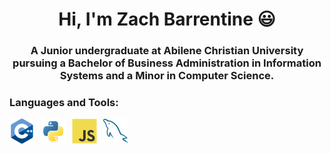 <h1 align="center">Hi, I'm Zach Barrentine 😃</h1>
<h3 align="center">A Junior undergraduate at Abilene Christian University pursuing a Bachelor of Business Administration in Information Systems and a Minor in Computer Science. </h3>

<h3 align="left">Languages and Tools:</h3>
<p align="left" style="display: flex; gap: 10px; align-items: center; flex-wrap: wrap;">

  <a href="https://www.w3schools.com/cpp/" target="_blank" rel="noreferrer" style="text-decoration: none;">
    <img src="https://raw.githubusercontent.com/devicons/devicon/master/icons/cplusplus/cplusplus-original.svg" alt="CPlusPlus" width="40" height="40" style="vertical-align: middle; display: block;">
  </a>

  <a href="https://www.python.org" target="_blank" rel="noreferrer" style="text-decoration: none;">
    <img src="https://raw.githubusercontent.com/devicons/devicon/master/icons/python/python-original.svg" alt="Python" width="40" height="40" style="vertical-align: middle; display: block;">
  </a>

  <a href="https://developer.mozilla.org/en-US/docs/Web/JavaScript" target="_blank" rel="noreferrer" style="text-decoration: none;">
    <img src="https://raw.githubusercontent.com/devicons/devicon/master/icons/javascript/javascript-original.svg" alt="JavaScript" width="40" height="40" style="vertical-align: middle; display: block;">
  </a>

  <a href="https://www.mysql.com/" target="_blank" rel="noreferrer" style="text-decoration: none;">
    <img src="https://raw.githubusercontent.com/devicons/devicon/master/icons/mysql/mysql-original.svg" alt="MySQL" width="40" height="40" style="vertical-align: middle; display: block;">
  </a>

</p>



</p>
